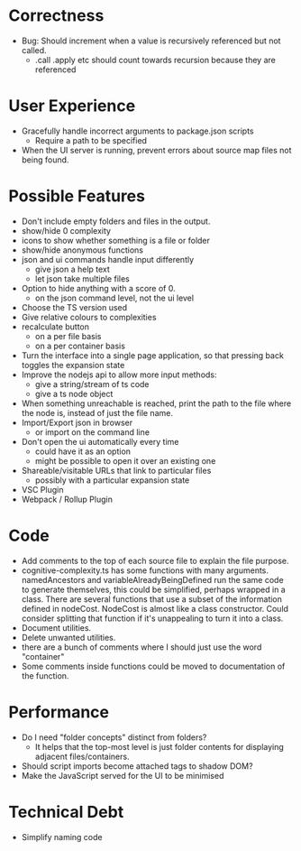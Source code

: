 # Correctness

* Bug: Should increment when a value is recursively referenced but not called.
    * .call .apply etc should count towards recursion because they are referenced

# User Experience

* Gracefully handle incorrect arguments to package.json scripts
    * Require a path to be specified
* When the UI server is running, prevent errors about source map files not being found.

# Possible Features

* Don't include empty folders and files in the output.
* show/hide 0 complexity
* icons to show whether something is a file or folder
* show/hide anonymous functions
* json and ui commands handle input differently
    * give json a help text
    * let json take multiple files
* Option to hide anything with a score of 0.
    * on the json command level, not the ui level
* Choose the TS version used
* Give relative colours to complexities
* recalculate button
    * on a per file basis
    * on a per container basis
* Turn the interface into a single page application, so that pressing back toggles the expansion state
* Improve the nodejs api to allow more input methods:
    * give a string/stream of ts code
    * give a ts node object
* When something unreachable is reached, print the path to the file where the node is, instead of just the file name.
* Import/Export json in browser
    * or import on the command line
* Don't open the ui automatically every time
    * could have it as an option
    * might be possible to open it over an existing one
* Shareable/visitable URLs that link to particular files
    * possibly with a particular expansion state
* VSC Plugin
* Webpack / Rollup Plugin

# Code

* Add comments to the top of each source file to explain the file purpose.
* cognitive-complexity.ts has some functions with many arguments. namedAncestors and variableAlreadyBeingDefined run the same code to generate themselves, this could be simplified, perhaps wrapped in a class. There are several functions that use a subset of the information defined in nodeCost. NodeCost is almost like a class constructor. Could consider splitting that function if it's unappealing to turn it into a class.
* Document utilities.
* Delete unwanted utilities.
* there are a bunch of comments where I should just use the word "container"
* Some comments inside functions could be moved to documentation of the function.

# Performance

* Do I need "folder concepts" distinct from folders?
    * It helps that the top-most level is just folder contents for displaying adjacent files/containers.
* Should script imports become attached tags to shadow DOM?
* Make the JavaScript served for the UI to be minimised

# Technical Debt

* Simplify naming code
